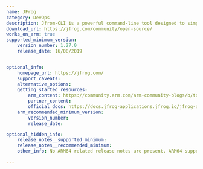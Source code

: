 ```yaml
---
name: JFrog
category: DevOps
description: Jfrom-CLI is a powerful command-line tool designed to simplify the process of working with JSON data.
download_url: https://jfrog.com/community/open-source/
works_on_arm: true
supported_minimum_version:
    version_number: 1.27.0
    release_date: 16/08/2019


optional_info:
    homepage_url: https://jfrog.com/
    support_caveats:
    alternative_options:
    getting_started_resources:
        arm_content: https://community.arm.com/arm-community-blogs/b/tools-software-ides-blog/posts/driving-c-c-developer-use-cases-for-arm-with-conan
        partner_content:
        official_docs: https://docs.jfrog-applications.jfrog.io/jfrog-applications/jfrog-cli/install#jfrog-cli-v2-jf-installers
    arm_recommended_minimum_version:
        version_number:
        release_date:

optional_hidden_info:
    release_notes__supported_minimum: 
    release_notes__recommended_minimum:
    other_info: No ARM64 related release notes are present. ARM64 support was added in this [PR](https://github.com/jfrog/jfrog-cli/pull/427/files)

---
```

